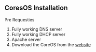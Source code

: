 <h2>CoresOS Installation </h2>

<p>Pre Requesties</p>
<ol>
  <li>Fully working DNS server</li>
  <li>Fully working DHCP server</i>
  <li>Apache server</li>
  <li>Download the CoreOS from the <a href="https://coreos.com/os/docs/latest/booting-with-iso.html">website</a></li> 
</ol>
